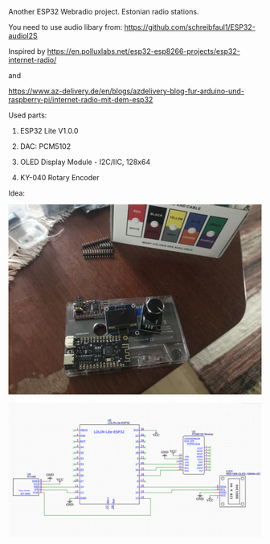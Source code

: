 Another ESP32 Webradio project. Estonian radio stations.

You need to use audio libary from: https://github.com/schreibfaul1/ESP32-audioI2S

Inspired by https://en.polluxlabs.net/esp32-esp8266-projects/esp32-internet-radio/

and

https://www.az-delivery.de/en/blogs/azdelivery-blog-fur-arduino-und-raspberry-pi/internet-radio-mit-dem-esp32

Used parts:

1. ESP32 Lite V1.0.0 

2. DAC: PCM5102

3. OLED Display Module - I2C/IIC, 128x64

4. KY-040 Rotary Encoder

Idea: 

![Kassett](images/idee.jpg)

![Schematics](images/schema.png)
